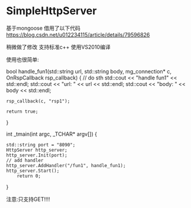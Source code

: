 # SimpleHttpServer
基于mongoose 
借用了以下代码
https://blog.csdn.net/u012234115/article/details/79596826

稍微做了修改 支持标准c++  使用VS2010编译

使用也很简单:


bool handle_fun1(std::string url, std::string body, mg_connection* c, OnRspCallback rsp_callback)
{
	// do sth
	std::cout << "handle fun1" << std::endl;
	std::cout << "url: " << url << std::endl;
	std::cout << "body: " << body << std::endl;

	rsp_callback(c, "rsp1");

	return true;
}

int _tmain(int argc, _TCHAR* argv[]) 
{

	std::string port = "8090";
	HttpServer http_server;
	http_server.Init(port);
	// add handler
	http_server.AddHandler("/fun1", handle_fun1);
	http_server.Start();
        return 0;
}


注意:只支持GET!!!!
